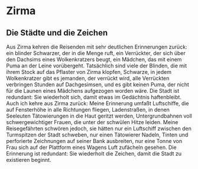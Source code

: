 # Zirma

## Die Städte und die Zeichen

Aus Zirma kehren die Reisenden mit sehr deutlichen Erinnerungen zurück: ein blinder Schwarzer, der in die Menge ruft, ein Verrückter, der sich über den Dachsims eines Wolkenkratzers beugt, ein Mädchen, das mit einem Puma an der Leine vorübergeht. Tatsächlich sind viele der Blinden, die mit ihrem Stock auf das Pflaster von Zirma klopfen, Schwarze, in jedem Wolkenkratzer gibt es jemanden, der verrückt wird, alle Verrückten verbringen Stunden auf Dachgesimsen, und es gibt keinen Puma, der nicht für die Launen eines Mädchens aufgezogen worden wäre. Die Stadt ist redundant: Sie wiederholt sich, damit etwas im Gedächtnis haftenbleibt. 
Auch ich kehre aus Zirma zurück: Meine Erinnerung umfaßt Luftschiffe, die auf Fensterhöhe in alle Richtungen fliegen, Ladenstraßen, in denen Seeleuten Tätowierungen in die Haut geritzt werden, Untergrundbahnen voll schwergewichtiger Frauen, die unter der schwülen Hitze leiden. Meine Reisegefährten schwören jedoch, sie hätten nur ein Luftschiff zwischen den Turmspitzen der Stadt schweben, nur einen Tätowierer Nadeln, Tinten und perforierte Zeichnungen auf seiner Bank ausbreiten, nur eine Tonne von Frau sich auf der Plattform eines Wagens Luft zufächeln gesehen. Die Erinnerung ist redundant: Sie wiederholt die Zeichen, damit die Stadt zu existieren beginnt.
